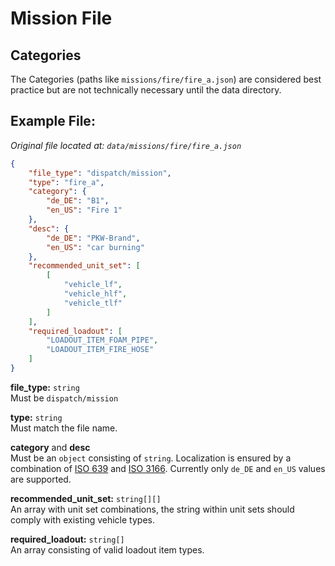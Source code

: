 # Mission File

## Categories
The Categories (paths like `missions/fire/fire_a.json`) are considered best practice but are not technically necessary until the data directory.

## Example File:
*Original file located at: 
``data/missions/fire/fire_a.json``*
```json
{
    "file_type": "dispatch/mission",
    "type": "fire_a",
    "category": {
        "de_DE": "B1",
        "en_US": "Fire 1"
    },
    "desc": {
        "de_DE": "PKW-Brand",
        "en_US": "car burning"
    },
    "recommended_unit_set": [
        [
            "vehicle_lf",
            "vehicle_hlf",
            "vehicle_tlf"
        ]
    ],
    "required_loadout": [
        "LOADOUT_ITEM_FOAM_PIPE",
        "LOADOUT_ITEM_FIRE_HOSE"
    ]
}
```

**file_type:** `string` 
<br>
Must be ``dispatch/mission``

**type:** `string`
<br>
Must match the file name.

**category** and **desc**
<br>
Must be an ``object`` consisting of ``string``. Localization is ensured by a combination of [ISO 639](https://www.loc.gov/standards/iso639-2/php/code_list.php) and [ISO 3166](https://en.wikipedia.org/wiki/ISO_3166-1#Codes). Currently only ``de_DE`` and ``en_US`` values are supported.

**recommended_unit_set:** `string[][]`
<br>
An array with unit set combinations, the string within unit sets should comply with existing vehicle types.

**required_loadout:** `string[]`
<br>
An array consisting of valid loadout item types.